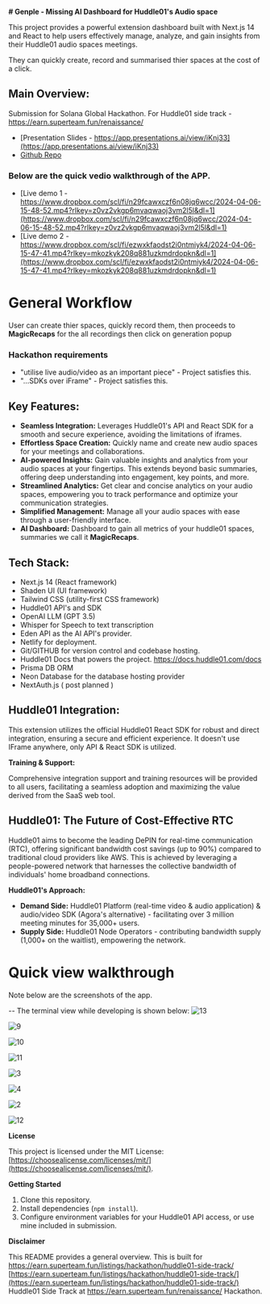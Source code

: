 

**# Genple - Missing AI Dashboard for Huddle01's Audio space**

This project provides a powerful extension dashboard built with Next.js 14 and React to help users effectively manage, analyze, and gain insights from their Huddle01 audio spaces meetings.

They can quickly create, record and summarised thier spaces at the cost of a click.

## Main Overview:

Submission for Solana Global Hackathon.
For Huddle01 side track -  https://earn.superteam.fun/renaissance/

- [Presentation Slides - https://app.presentations.ai/view/iKnj33](https://app.presentations.ai/view/iKnj33)
- [Github Repo](https://github.com/0xabhi22/Genple)

### Below are the quick vedio walkthrough of the APP. 

- [Live demo 1 - https://www.dropbox.com/scl/fi/n29fcawxczf6n08jq6wcc/2024-04-06-15-48-52.mp4?rlkey=z0vz2vkgp6mvaqwaoj3vm2l5l&dl=1](https://www.dropbox.com/scl/fi/n29fcawxczf6n08jq6wcc/2024-04-06-15-48-52.mp4?rlkey=z0vz2vkgp6mvaqwaoj3vm2l5l&dl=1) 
- [Live demo 2 - https://www.dropbox.com/scl/fi/ezwxkfaodst2i0ntmiyk4/2024-04-06-15-47-41.mp4?rlkey=mkozkyk208q881uzkmdrdopkn&dl=1](https://www.dropbox.com/scl/fi/ezwxkfaodst2i0ntmiyk4/2024-04-06-15-47-41.mp4?rlkey=mkozkyk208q881uzkmdrdopkn&dl=1) 


# General Workflow

User can create thier spaces, quickly record them, then proceeds to **MagicRecaps** for the all recordings then click on generation popup

### Hackathon requirements 

- "utilise live audio/video as an important piece" - Project satisfies this.
- "...SDKs over iFrame" - Project satisfies this.


## Key Features:

- **Seamless Integration:** Leverages Huddle01's API and React SDK for a smooth and secure experience, avoiding the limitations of iframes.
- **Effortless Space Creation:** Quickly name and create new audio spaces for your meetings and collaborations.
- **AI-powered Insights:** Gain valuable insights and analytics from your audio spaces at your fingertips. This extends beyond basic summaries, offering deep understanding into engagement, key points, and more.
- **Streamlined Analytics:** Get clear and concise analytics on your audio spaces, empowering you to track performance and optimize your communication strategies.
- **Simplified Management:** Manage all your audio spaces with ease through a user-friendly interface.
- **AI Dashboard:** Dashboard to gain all metrics of your huddle01 spaces, summaries we call it **MagicRecaps**. 

## Tech Stack: 

- Next.js 14 (React framework)
- Shaden UI (UI framework)
- Tailwind CSS (utility-first CSS framework)
- Huddle01 API's and SDK 
- OpenAI LLM (GPT 3.5)
- Whisper for Speech to text transcription
- Eden API as the AI API's provider.
- Netlify for deployment.
- Git/GITHUB for version control and codebase hosting.
- Huddle01 Docs that powers the project. https://docs.huddle01.com/docs
- Prisma DB ORM 
- Neon Database for the database hosting provider 
- NextAuth.js ( post planned )


## Huddle01 Integration:

This extension utilizes the official Huddle01 React SDK for robust and direct integration, ensuring a secure and efficient experience. It doesn't use IFrame anywhere, only API & React SDK is utilized.

**Training & Support:**

Comprehensive integration support and training resources will be provided to all users, facilitating a seamless adoption and maximizing the value derived from the SaaS web tool.

## Huddle01: The Future of Cost-Effective RTC 

Huddle01 aims to become the leading DePIN for real-time communication (RTC), offering significant bandwidth cost savings (up to 90%) compared to traditional cloud providers like AWS. This is achieved by leveraging a people-powered network that harnesses the collective bandwidth of individuals' home broadband connections.

**Huddle01's Approach:**

- **Demand Side:** Huddle01 Platform (real-time video & audio application) & audio/video SDK (Agora's alternative) - facilitating over 3 million meeting minutes for 35,000+ users.
- **Supply Side:** Huddle01 Node Operators - contributing bandwidth supply (1,000+ on the waitlist), empowering the network.

# Quick view walkthrough

Note below are the screenshots of the app.

-- The terminal view while developing is shown below:
![13](https://github.com/community/community/assets/64348494/8e53850f-3d07-407c-8eef-c80c02405211)

![9](https://github.com/community/community/assets/64348494/8d201714-c7a3-423a-bef7-caa92791df7f)

![10](https://github.com/community/community/assets/64348494/ee9d3bc4-cbf5-492d-a7c0-9d54d44e7cf1)

![11](https://github.com/community/community/assets/64348494/938151b9-89d2-429e-ba96-e52b0798babf)

![3](https://github.com/community/community/assets/64348494/94c62060-236a-4440-82af-d1511fb9d8ca)

![4](https://github.com/community/community/assets/64348494/4fdcf6e7-2488-4158-92b2-bb65e4b884f8)

![2](https://github.com/community/community/assets/64348494/c5dd992e-ce5d-4cea-b142-e197cbf9c20d)

![12](https://github.com/community/community/assets/64348494/590682ff-ddea-40ba-87e5-7d057c4edf6b)


**License**

This project is licensed under the MIT License: [https://choosealicense.com/licenses/mit/](https://choosealicense.com/licenses/mit/).

**Getting Started**

1. Clone this repository.
2. Install dependencies (`npm install`).
3. Configure environment variables for your Huddle01 API access, or use mine included in submission. 

**Disclaimer**

This README provides a general overview. This is built for https://earn.superteam.fun/listings/hackathon/huddle01-side-track/ [https://earn.superteam.fun/listings/hackathon/huddle01-side-track/](https://earn.superteam.fun/listings/hackathon/huddle01-side-track/) Huddle01 Side Track at https://earn.superteam.fun/renaissance/ Hackathon.